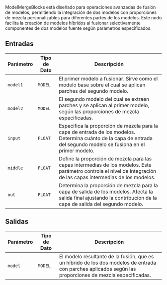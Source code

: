 
ModelMergeBlocks está diseñado para operaciones avanzadas de fusión de modelos, permitiendo la integración de dos modelos con proporciones de mezcla personalizables para diferentes partes de los modelos. Este nodo facilita la creación de modelos híbridos al fusionar selectivamente componentes de dos modelos fuente según parámetros especificados.

## Entradas

| Parámetro | Tipo de Dato | Descripción |
|-----------|------------|-------------|
| `model1`  | `MODEL`    | El primer modelo a fusionar. Sirve como el modelo base sobre el cual se aplican parches del segundo modelo. |
| `model2`  | `MODEL`    | El segundo modelo del cual se extraen parches y se aplican al primer modelo, según las proporciones de mezcla especificadas. |
| `input`   | `FLOAT`    | Especifica la proporción de mezcla para la capa de entrada de los modelos. Determina cuánto de la capa de entrada del segundo modelo se fusiona en el primer modelo. |
| `middle`  | `FLOAT`    | Define la proporción de mezcla para las capas intermedias de los modelos. Este parámetro controla el nivel de integración de las capas intermedias de los modelos. |
| `out`     | `FLOAT`    | Determina la proporción de mezcla para la capa de salida de los modelos. Afecta la salida final ajustando la contribución de la capa de salida del segundo modelo. |

## Salidas

| Parámetro | Tipo de Dato | Descripción |
|-----------|------------|-------------|
| `model`   | `MODEL`    | El modelo resultante de la fusión, que es un híbrido de los dos modelos de entrada con parches aplicados según las proporciones de mezcla especificadas. |
